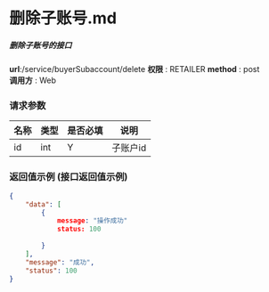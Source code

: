 删除子账号.md
==============

##### 删除子账号的接口

**url**:/service/buyerSubaccount/delete
**权限** : RETAILER 
**method** : post   
**调用方** : Web

### 请求参数
|    名称                    | 类型    | 是否必填 |           说明           |
|---------------------------|---------|-------|--------------------------|
| id        				| int     | Y     | 子账户id                  |

### 返回值示例 (接口返回值示例)

```json
{
    "data": [
        {
            message: "操作成功"
            status: 100
            
        }
    ],
    "message": "成功",
    "status": 100
}
```